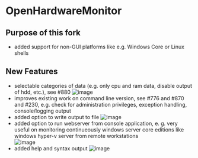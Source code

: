 # OpenHardwareMonitor

## Purpose of this fork
* added support for non-GUI platforms like e.g. Windows Core or Linux shells

## New Features
* selectable categories of data (e.g. only cpu and ram data, disable output of hdd, etc.), see #880 
![image](https://user-images.githubusercontent.com/3033827/42097749-324280aa-7bb9-11e8-935b-77a9f934b3bc.png)
* improves existing work on command line version, see #776 and #870 and #230, e.g. check for administration privileges, exception handling, console/logging output
* added option to write output to file 
![image](https://user-images.githubusercontent.com/3033827/42097967-d42def30-7bb9-11e8-9602-95e4349c0f7d.png)
* added option to run webserver from console application, e. g. very useful on monitoring continueously windows server core editions like windows hyper-v server from remote workstations   
![image](https://user-images.githubusercontent.com/3033827/42097628-e126032c-7bb8-11e8-8d25-b3e0cb40c0a5.png)
* added help and syntax output  ![image](https://user-images.githubusercontent.com/3033827/42097571-bb11d972-7bb8-11e8-9adb-d761dd082a61.png)
